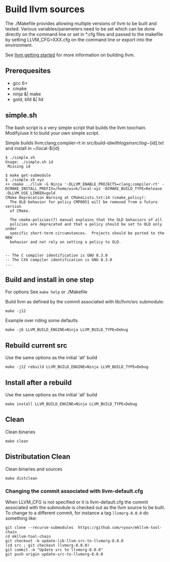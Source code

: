 # Build llvm sources

The ./Makefile provides allowing multiple versions of llvm to be built and
tested. Various variables/parameters need to be set which can be done directly
on the command line or set in \*.cfg files and passed to the makefile by
setting LLVM_CFG=XXX.cfg on the command line or export into the environment.

See [llvm getting started](http://llvm.org/docs/GettingStarted.html) for more
information on building llvm.

## Prerequesites
  * gcc 6+
  * cmake
  * ninja &| make
  * gold, bfd &| lld

## simple.sh

The bash script is a very simple script that builds the
llvm toochain. Modify/use it to build your own simple script.

Simple builds llvm;clang;compiler-rt in src/build-${id} with
logs in src/log-${id].txt and install in ~/local-${id}

```
$ ./simple.sh
Usage: ./simple.sh id
 Missing id

$ make get-submodule
$ ./simple.sh xyz
++ cmake ../llvm -G Ninja '-DLLVM_ENABLE_PROJECTS=clang;compiler-rt' -DCMAKE_INSTALL_PREFIX=/home/wink/local-xyz -DCMAKE_BUILD_TYPE=Release -DLLVM_USE_LINKER=gold
CMake Deprecation Warning at CMakeLists.txt:14 (cmake_policy):
  The OLD behavior for policy CMP0051 will be removed from a future version
  of CMake.

  The cmake-policies(7) manual explains that the OLD behaviors of all
  policies are deprecated and that a policy should be set to OLD only under
  specific short-term circumstances.  Projects should be ported to the NEW
  behavior and not rely on setting a policy to OLD.


-- The C compiler identification is GNU 8.3.0
-- The CXX compiler identification is GNU 8.3.0
...
```

## Build and install in one step
For options See `make help` or ./Makefile

Build llvm as defined by the commit associated with lib/llvm/src submodule:
```
make -j12
```
Example over riding some defaults
```
make -j6 LLVM_BUILD_ENGINE=Ninja LLVM_BUILD_TYPE=Debug
```

## Rebuild current src
Use the same options as the initial 'all' build
```
make -j12 rebuild LLVM_BUILD_ENGINE=Ninja LLVM_BUILD_TYPE=Debug
```
## Install after a rebuild
Use the same options as the initial 'all' build
```
make install LLVM_BUILD_ENGINE=Ninja LLVM_BUILD_TYPE=Debug
```
## Clean
Clean binaries
```
make clean
```
## Distributation Clean
Clean binaries and sources
```
make distclean
```
### Changing the commit associated with llvm-default.cfg

When LLVM_CFG is not specified or it is llvm-default.cfg the commit associated with the submodule is checked out as the llvm source to be built. To change to a different commit, for instance a tag `llvmorg-8.0.0` do something like:
```
git clone --recurse-submodules  https://github.com/<you>/mkllvm-tool-chain
cd mkllvm-tool-chain
git checkout -b update-lib-llvm-src-to-llvmorg-8.0.0
(cd src ; git checkout llvmorg-8.0.0)
git commit -m "Update src to llvmorg-8.0.0"
git push origin update-src-to-llvmorg-8.0.0
```
